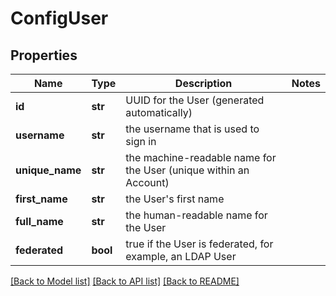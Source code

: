 # ConfigUser

## Properties
Name | Type | Description | Notes
------------ | ------------- | ------------- | -------------
**id** | **str** | UUID for the User (generated automatically) | 
**username** | **str** | the username that is used to sign in | 
**unique_name** | **str** | the machine-readable name for the User (unique within an Account) | 
**first_name** | **str** | the User&#x27;s first name | 
**full_name** | **str** | the human-readable name for the User | 
**federated** | **bool** | true if the User is federated, for example, an LDAP User | 

[[Back to Model list]](../README.md#documentation-for-models) [[Back to API list]](../README.md#documentation-for-api-endpoints) [[Back to README]](../README.md)

